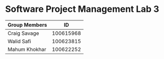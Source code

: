 <h1>Software Project Management Lab 3 </h1>



Group Members |  ID
------------ | -------------
Craig Savage | 100615968
Walid Safi | 100623815
Mahum Khokhar | 100622252
